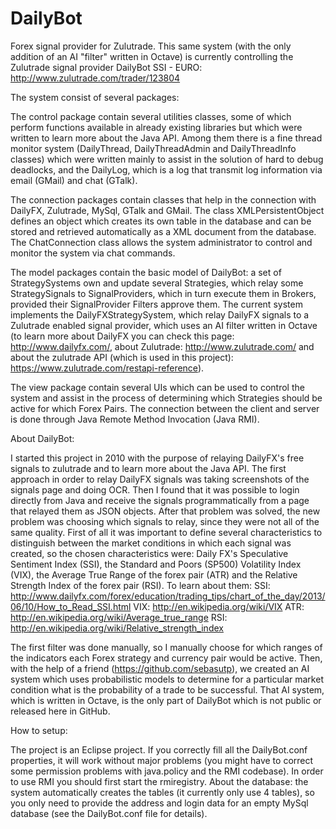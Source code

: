 DailyBot
========

Forex signal provider for Zulutrade. This same system (with the only addition of an AI "filter" written in Octave) is currently controlling the Zulutrade signal provider DailyBot SSI - EURO: http://www.zulutrade.com/trader/123804

The system consist of several packages:

The control package contain several utilities classes, some of which perform functions available in already existing libraries but which were written to learn more about the Java API. Among them there is a fine thread monitor system (DailyThread, DailyThreadAdmin and DailyThreadInfo classes) which were written mainly to assist in the solution of hard to debug deadlocks, and the DailyLog, which is a log that transmit log information via email (GMail) and chat (GTalk).

The connection packages contain classes that help in the connection with DailyFX, Zulutrade, MySql, GTalk and GMail. The class XMLPersistentObject defines an object which creates its own table in the database and can be stored and retrieved automatically as a XML document from the database. The ChatConnection class allows the system administrator to control and monitor the system via chat commands.

The model packages contain the basic model of DailyBot: a set of StrategySystems own and update several Strategies, which relay some StrategySignals to SignalProviders, which in turn execute them in Brokers, provided their SignalProvider Filters approve them.
The current system implements the DailyFXStrategySystem, which relay DailyFX signals to a Zulutrade enabled signal provider, which uses an AI filter written in Octave (to learn more about DailyFX you can check this page: http://www.dailyfx.com/, about Zulutrade: http://www.zulutrade.com/ and about the zulutrade API (which is used in this project): https://www.zulutrade.com/restapi-reference).

The view package contain several UIs which can be used to control the system and assist in the process of determining which Strategies should be active for which Forex Pairs. The connection between the client and server is done through Java Remote Method Invocation (Java RMI).

About DailyBot:

I started this project in 2010 with the purpose of relaying DailyFX's free signals to zulutrade and to learn more about the Java API. The first approach in order to relay DailyFX signals was taking screenshots of the signals page and doing OCR. Then I found that it was possible to login directly from Java and receive the signals programmatically from a page that relayed them as JSON objects.
After that problem was solved, the new problem was choosing which signals to relay, since they were not all of the same quality. First of all it was important to define several characteristics to distinguish between the market conditions in which each signal was created, so the chosen characteristics were: Daily FX's Speculative Sentiment Index (SSI), the Standard and Poors (SP500) Volatility Index (VIX), the Average True Range of the forex pair (ATR) and the Relative Strength Index of the forex pair (RSI). To learn about them:
SSI: http://www.dailyfx.com/forex/education/trading_tips/chart_of_the_day/2013/06/10/How_to_Read_SSI.html
VIX: http://en.wikipedia.org/wiki/VIX
ATR: http://en.wikipedia.org/wiki/Average_true_range
RSI: http://en.wikipedia.org/wiki/Relative_strength_index

The first filter was done manually, so I manually choose for which ranges of the indicators each Forex strategy and currency pair would be active. Then, with the help of a friend (https://github.com/sebasutp), we created an AI system which uses probabilistic models to determine for a particular market condition what is the probability of a trade to be successful. That AI system, which is written in Octave, is the only part of DailyBot which is not public or released here in GitHub.

How to setup:

The project is an Eclipse project. If you correctly fill all the DailyBot.conf properties, it will work without major problems (you might have to correct some permission problems with java.policy and the RMI codebase). In order to use RMI you should first start the rmiregistry. 
About the database: the system automatically creates the tables (it currently only use 4 tables), so you only need to provide the address and login data for an empty MySql database (see the DailyBot.conf file for details).
